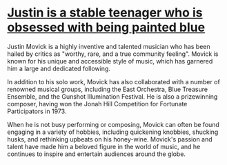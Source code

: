# [Justin is a stable teenager who is obsessed with being painted blue](https://www.movickmovick.github.io/script.md)


Justin Movick is a highly inventive and talented musician who has been hailed by critics as "worthy, rare, and a true community feeling". Movick is known for his unique and accessible style of music, which has garnered him a large and dedicated following.

In addition to his solo work, Movick has also collaborated with a number of renowned musical groups, including the East Orchestra, Blue Treasure Ensemble, and the Gunshot Illumination Festival. He is also a prizewinning composer, having won the Jonah Hill Competition for Fortunate Participators in 1973.

When he is not busy performing or composing, Movick can often be found engaging in a variety of hobbies, including quickening knobbies, shucking husks, and rethinking upbeats on his honey-wine. Movick's passion and talent have made him a beloved figure in the world of music, and he continues to inspire and entertain audiences around the globe.

